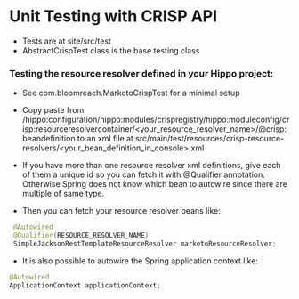 # Unit Testing with CRISP API

* Tests are at site/src/test
* AbstractCrispTest class is the base testing class

### Testing the resource resolver defined in your Hippo project:

* See com.bloomreach.MarketoCrispTest for a minimal setup
* Copy paste from 
/hippo:configuration/hippo:modules/crispregistry/hippo:moduleconfig/crisp:resourceresolvercontainer/<your_resource_resolver_name>/@crisp:beandefinition
to an xml file at src/main/test/resources/crisp-resource-resolvers/<your_bean_definition_in_console>.xml

* If you have more than one resource resolver xml definitions, give each of them a unique id so you can fetch it with @Qualifier annotation. Otherwise Spring does not know which bean to autowire since there are multiple of same type.

* Then you can fetch your resource resolver beans like:
```java
 @Autowired
 @Qualifier(RESOURCE_RESOLVER_NAME)
 SimpleJacksonRestTemplateResourceResolver marketoResourceResolver;
```

* It is also possible to autowire the Spring application context like:

```java
@Autowired
ApplicationContext applicationContext;
```
